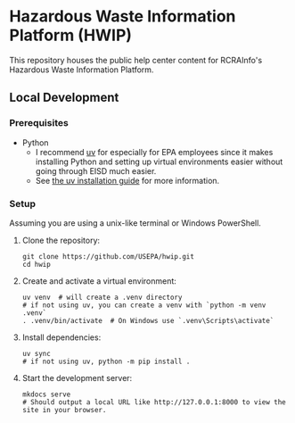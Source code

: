 # Hazardous Waste Information Platform (HWIP)

This repository houses the public help center content for RCRAInfo's Hazardous Waste Information Platform. 

## Local Development

### Prerequisites

- Python
    - I recommend [uv](https://docs.astral.sh/uv/) for especially for EPA employees since it makes installing 
      Python and setting up virtual environments easier without going through EISD much easier.
    - See [the uv installation guide](https://docs.astral.sh/uv/getting-started/installation/) for more information.

### Setup

Assuming you are using a unix-like terminal or Windows PowerShell.

1. Clone the repository:

    ```shell
    git clone https://github.com/USEPA/hwip.git
    cd hwip
    ```

2. Create and activate a virtual environment:

    ```shell
    uv venv  # will create a .venv directory
    # if not using uv, you can create a venv with `python -m venv .venv`
    . .venv/bin/activate  # On Windows use `.venv\Scripts\activate`
    ```

3. Install dependencies:

    ```shell
    uv sync
    # if not using uv, python -m pip install .
    ```

4. Start the development server:

    ```shell
    mkdocs serve
    # Should output a local URL like http://127.0.0.1:8000 to view the site in your browser.
    ```
